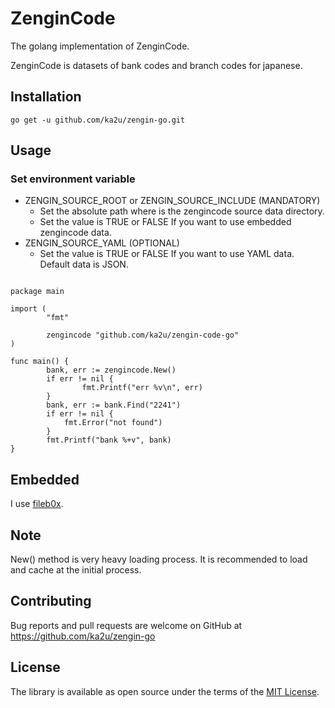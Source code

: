 # ZenginCode

The golang implementation of ZenginCode.

ZenginCode is datasets of bank codes and branch codes for japanese.

## Installation

```golang
go get -u github.com/ka2u/zengin-go.git
```

## Usage

### Set environment variable

- ZENGIN_SOURCE_ROOT or ZENGIN_SOURCE_INCLUDE (MANDATORY)
    - Set the absolute path where is the zengincode source data directory.
    - Set the value is TRUE or FALSE If you want to use embedded zengincode data.
- ZENGIN_SOURCE_YAML (OPTIONAL)
    - Set the value is TRUE or FALSE If you want to use YAML data. Default data is JSON.

```golang

package main

import (
        "fmt"

        zengincode "github.com/ka2u/zengin-code-go"
)

func main() {
        bank, err := zengincode.New()
        if err != nil {
                fmt.Printf("err %v\n", err)
        }
        bank, err := bank.Find("2241")
        if err != nil {
            fmt.Error("not found")
        }
        fmt.Printf("bank %+v", bank)
}

```

## Embedded

I use [fileb0x](https://github.com/UnnoTed/fileb0x).

## Note

New() method is very heavy loading process.
It is recommended to load and cache at the initial process.

## Contributing

Bug reports and pull requests are welcome on GitHub at https://github.com/ka2u/zengin-go

## License

The library is available as open source under the terms of the [MIT License](http://opensource.org/licenses/MIT).